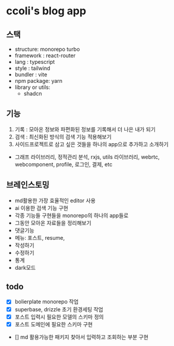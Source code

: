# ccoli's blog app

## 스택

- structure: monorepo turbo
- framework : react-router
- lang : typescript
- style : tailwind
- bundler : vite
- npm package: yarn
- library or utils:
  - shadcn

## 기능

1. 기록 : 모아온 정보와 파편화된 정보를 기록해서 더 나은 내가 되기
2. 검색 : 최신화된 방식의 검색 기능 적용해보기
3. 사이드프로젝트로 삼고 싶은 것들을 하나의 app으로 추가하고 소개하기

- 그래프 라이브러리, 정적관리 분석, rxjs, utils 라이브러리, webrtc, webcomponent, profile, 로그인, 결제, etc

## 브레인스토밍

- md활용한 가장 효율적인 editor 사용
- ai 이용한 검색 기능 구현
- 각종 기능들 구현들을 monorepo의 하나의 app들로
- 그동안 모아온 자료들을 정리해보기
- 댓글기능
- 메뉴: 포스트, resume,
- 작성하기
- 수정하기
- 통계
- dark모드

## todo

- [x] bolierplate monorepo 작업
- [x] superbase, drizzle 초기 환경세팅 작업
- [x] 포스트 입력시 필요한 모델의 스키마 정의
- [x] 포스트 도메인에 필요한 스키마 구현
- [] md 활용가능한 패키지 찾아서 입력하고 조회하는 부분 구현
